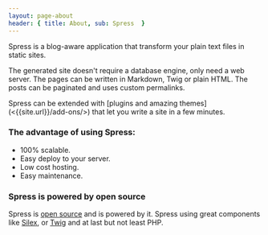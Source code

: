 ```yaml
---
layout: page-about
header: { title: About, sub: Spress  }
---
```

<p class="lead">Spress is a blog-aware application that transform your plain 
text files in static sites.</p>
The generated site doesn't require
a database engine, only need a web server. The pages can be 
written in Markdown, Twig or plain HTML. The posts can be
paginated and uses custom permalinks.

<p class="lead" markdown="1">
Spress can be extended with [plugins and amazing themes](<{{site.url}}/add-ons/>) that
let you write a site in a few minutes.
</p>

### The advantage of using Spress:

* 100% scalable.
* Easy deploy to your server.
* Low cost hosting.
* Easy maintenance.

### Spress is powered by open source

Spress is [open source](<{{ site.author.github }}>) and is powered by it. Spress using great components like
[Silex](http://silex.sensiolabs.org/), or [Twig](http://twig.sensiolabs.org/) and at last but not least PHP.